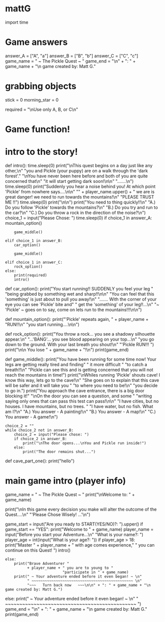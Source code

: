 # mattG
import time

# Game answers
answer_A = ["A", "a"]
answer_B = ["B", "b"]
answer_C = ["C", "c"]
game_name = " ~ The Pickle Quest ~ "
game_end = "\n" + ": " + game_name + "\n game created by: Matt G."
# grabbing objects
stick = 0
morning_star = 0

required = "\nUse only A, B, or C\n"


# Game function!

# intro to the story!
def intro():
    time.sleep(0)
    print("\nThis quest begins on a day just like any other,\n"
          "you and Pickle (your puppy) are on a walk through the 'dark forest'."
          "\nYou have never been here before and both of you are quite concerned that\n"
          "it will start getting dark soon!\n\n"
          ".......\n")
    time.sleep(0)
    print("Suddenly you hear a noise behind you! At which point 'Pickle' from nowhere says....\n\n"
          "" + player_name.upper() + " we are is great danger! we need to run towards the mountains!\n"
                                     "PLEASE TRUST ME !!")
    time.sleep(0)
    print("\n\n")
    print("You need to thing quickly!!\n"
          "A.) Do you follow 'Pickle' towards the mountains?\n"
          "B.) Do you try and run to the car?\n"
          "C.) Do you throw a rock in the direction of the noise?\n")
    choice_1 = input("Please Chose: ")
    time.sleep(0)
    if choice_1 in answer_A:
        mountain_option()

        game_middle()

    elif choice_1 in answer_B:
        car_option()

        game_middle()

    elif choice_1 in answer_C:
        rock_option()
    else:
        print(required)
        intro()


def car_option():
    print("You start running!! SUDDENLY you feel your leg "
          "being grabbed by something wet and sharp!!\n\n"
          "You can feel that this 'something' is just about to pull you away!\n"
          "....... With the corner of your eye you can see 'Pickle' bite and"
          " get the 'something' of your leg!!...\n"
          "~ 'Pickle' ~ goes on to say, come on lets run to the mountains!!!\n\n")


def mountain_option():
    print("'Pickle' repeats again, " + player_name + "RUN!!\n"
                                                     "you start running....\n\n")


def rock_option():
    print("You throw a rock... you see a shadowy silhouette appear.\n"
          "...'BANG'... you see blood appearing on your top...\n"
          "you go down to the ground. With your last breath you shout!\n"
          "'Pickle RUN!!! ")
    print("\n\n You lose " + game_name + "!\n")
    print(game_end)


def game_middle():
    print("You have been running for some time now! Your legs are getting really tired and finding"
          " it more difficult "
          "to catch a breath!!\n"
          "Pickle can see this and is getting concerned that you will not reach the mountains in time!")
    print("\nWhiles running 'Pickle' shouts cave! I know this way, lets go to the cave!\n"
          "She goes on to explain that this cave will be safer and it will take you "
          "to where you need to be!\n"
          "you decide to go in.")
    print("You approach the cave entrance, there is a big door blocking it!"
          "\nOn the door you can see a question, and some "
          "writing saying only ones that can pass this test can pass!\n\n"
          "I have cities, but no houses. I have mountains, but no trees. "
          "I have water, but no fish. What am I?\n"
          "A.) You answer - A painting!\n"
          "B.) You answer - A map!\n"
          "C.) You answer - A game!\n")

    choice_2 = ""
    while choice_2 not in answer_B:
        choice_2 = input("Please chose: ")
        if choice_2 in answer_B:
            print("\nThe door opens...\nYou and Pickle run inside!")
        else:
            print("The door remains shut...")


def cave_part_one():
    print("hello")


# main game intro (player info)

game_name = " ~ The Pickle Quest ~ "
print("\nWelcome to: " + game_name)

print("\nIn this game every decision you make will alter the outcome of the Quest....\n"
      "'Please Chose Wisely! ...'\n")

game_start = input("Are you ready to START(YES/NO)?: ").upper()
if game_start == "YES":
    print("Welcome to  " + game_name)
    player_name = input("Before you start your Adventure...\n"                 "What is your name?: ")
    player_age = int(input("What is your age?: "))
    if player_age > 18:
        print("Master " + player_name + " with age comes experience,"
                                        " you can continue on this Quest! ")
        intro()

    else:
        print("Brave Adventurer "
              + player_name + " you are to young to "
                              "participate in " + game_name)
        print(" ~ Your adventure ended before it even began! ~ \n"
              " ~~~~~~~~~~~~~~~~~~~~~~~~~~~~~~~~~~~~~~~~~~~~~~ \n"
              "~~~   Turn back now   ~~~\n\n" + ": " + game_name + "\n game created by: Matt G.")
else:
    print(" ~ Your adventure ended before it even began! ~ \n"
          " ~~~~~~~~~~~~~~~~~~~~~~~~~~~~~~~~~~~~~~~~~~~~~~ ")
    game_end = "\n" + ": " + game_name + "\n game created by: Matt G."
    print(game_end)
